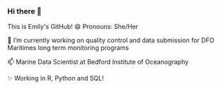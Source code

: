 ### Hi there 👋
This is Emily's GitHub!
😄 Pronouns: She/Her

🔭 I’m currently working on quality control and data submission for DFO Maritimes long term monitoring programs

📫 Marine Data Scientist at Bedford Institute of Oceanography

✨ Working in R, Python and SQL!

<!--
**Echisholm21/echisholm21** is a ✨ _special_ ✨ repository because its `README.md` (this file) appears on your GitHub profile.

Here are some ideas to get you started:

- 🔭 I’m currently working on ...
- 🌱 I’m currently learning ...
- 👯 I’m looking to collaborate on ...
- 🤔 I’m looking for help with ...
- 💬 Ask me about ...
- 📫 How to reach me: ...
- 😄 Pronouns: ...
- ⚡ Fun fact: ...
-->
